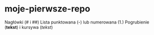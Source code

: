 # moje-pierwsze-repo
Nagłówki (# i ##)
Lista punktowana (-) lub numerowana (1.)
Pogrubienie (**tekst**) i kursywa (*tekst*)
